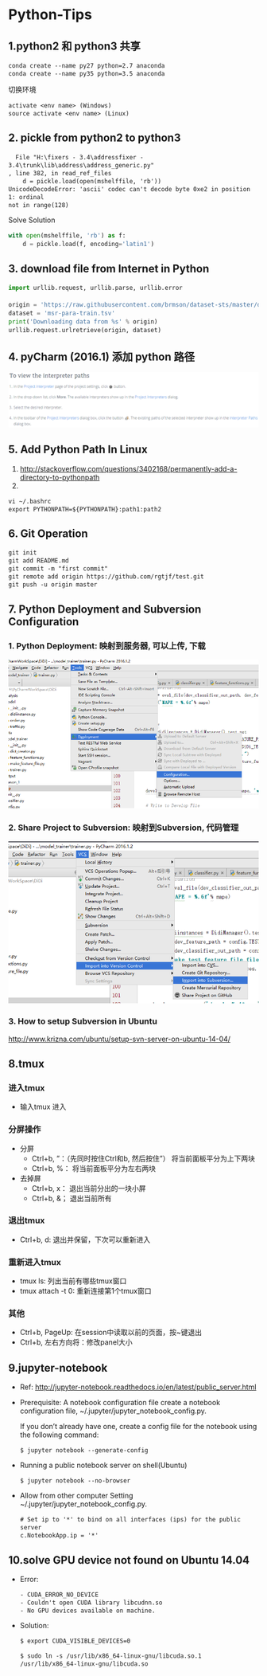 # Python-Tips


## 1.python2 和 python3 共享

```Shell
conda create --name py27 python=2.7 anaconda
conda create --name py35 python=3.5 anaconda
```
切换环境
```Shell
activate <env name> (Windows)
source activate <env name> (Linux)
```

## 2. pickle from python2 to python3

```Error
  File "H:\fixers - 3.4\addressfixer - 3.4\trunk\lib\address\address_generic.py"
, line 382, in read_ref_files
    d = pickle.load(open(mshelffile, 'rb'))
UnicodeDecodeError: 'ascii' codec can't decode byte 0xe2 in position 1: ordinal
not in range(128)
```
Solve Solution
```Python
with open(mshelffile, 'rb') as f:
    d = pickle.load(f, encoding='latin1') 
```

## 3. download file from Internet in Python

```python
import urllib.request, urllib.parse, urllib.error

origin = 'https://raw.githubusercontent.com/brmson/dataset-sts/master/data/para/msr/msr-para-train.tsv'
dataset = 'msr-para-train.tsv'
print('Downloading data from %s' % origin)
urllib.request.urlretrieve(origin, dataset)
```


## 4. pyCharm (2016.1) 添加 python 路径
![tips4-0](figs/tips4-0.png)

## 5. Add Python Path In Linux
1. http://stackoverflow.com/questions/3402168/permanently-add-a-directory-to-pythonpath
2. 
```
vi ~/.bashrc
export PYTHONPATH=${PYTHONPATH}:path1:path2
```

## 6. Git Operation
```git
git init
git add README.md
git commit -m "first commit"
git remote add origin https://github.com/rgtjf/test.git
git push -u origin master
```

## 7. Python Deployment and Subversion Configuration
### 1. Python Deployment: 映射到服务器, 可以上传, 下载
![tips7-1](figs/tips7-1.png)
### 2. Share Project to Subversion: 映射到Subversion, 代码管理
![tips7-2](figs/tips7-2.png)
### 3. How to setup Subversion in Ubuntu
http://www.krizna.com/ubuntu/setup-svn-server-on-ubuntu-14-04/

## 8.tmux
### 进入tmux
- 输入tmux 进入

### 分屏操作
- 分屏
  - Ctrl+b, ”：（先同时按住Ctrl和b, 然后按住”） 将当前面板平分为上下两块
  - Ctrl+b, %： 将当前面板平分为左右两块
- 去掉屏
  - Ctrl+b, x： 退出当前分出的一块小屏
  - Ctrl+b, &； 退出当前所有
  
### 退出tmux
- Ctrl+b, d: 退出并保留，下次可以重新进入

### 重新进入tmux
- tmux ls: 列出当前有哪些tmux窗口
- tmux attach -t 0: 重新连接第1个tmux窗口

### 其他
- Ctrl+b, PageUp: 在session中读取以前的页面，按~键退出
- Ctrl+b, 左右方向将：修改panel大小

## 9.jupyter-notebook
- Ref: http://jupyter-notebook.readthedocs.io/en/latest/public_server.html
- Prerequisite: A notebook configuration file
  create a notebook configuration file, ~/.jupyter/jupyter_notebook_config.py.
  
  If you don’t already have one, create a config file for the notebook using the following command:

  ```
  $ jupyter notebook --generate-config
  ```
- Running a public notebook server on shell(Ubuntu)

  ```
  $ jupyter notebook --no-browser
  ```
- Allow from other computer
  Setting ~/.jupyter/jupyter_notebook_config.py.

  ```
  # Set ip to '*' to bind on all interfaces (ips) for the public server
  c.NotebookApp.ip = '*'
  ```

## 10.solve GPU device not found on Ubuntu 14.04
- Error: 
  ```
  - CUDA_ERROR_NO_DEVICE
  - Couldn't open CUDA library libcudnn.so
  - No GPU devices available on machine.
  ```

- Solution:
  
  ```
  $ export CUDA_VISIBLE_DEVICES=0
  ```
  
  ```
  $ sudo ln -s /usr/lib/x86_64-linux-gnu/libcuda.so.1 /usr/lib/x86_64-linux-gnu/libcuda.so
  ```